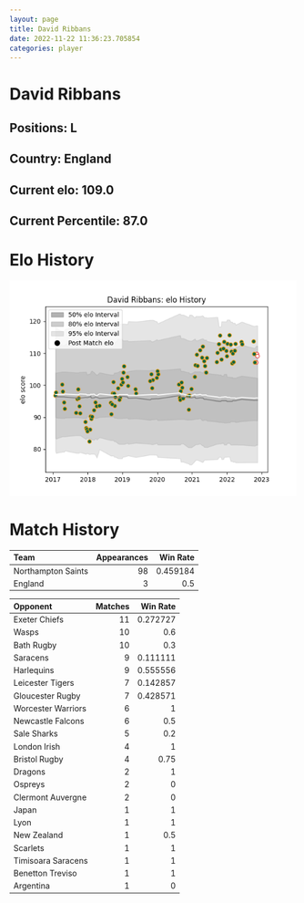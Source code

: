 ```yaml
---  
layout: page  
title: David Ribbans  
date: 2022-11-22 11:36:23.705854  
categories: player  
---
```

# David Ribbans

## Positions: L

## Country: England

## Current elo: 109.0

## Current Percentile: 87.0

# Elo History


![elo history](history_DavidRibbans.png)
# Match History


| Team               |   Appearances |   Win Rate |
|:-------------------|--------------:|-----------:|
| Northampton Saints |            98 |   0.459184 |
| England            |             3 |   0.5      |

| Opponent           |   Matches |   Win Rate |
|:-------------------|----------:|-----------:|
| Exeter Chiefs      |        11 |   0.272727 |
| Wasps              |        10 |   0.6      |
| Bath Rugby         |        10 |   0.3      |
| Saracens           |         9 |   0.111111 |
| Harlequins         |         9 |   0.555556 |
| Leicester Tigers   |         7 |   0.142857 |
| Gloucester Rugby   |         7 |   0.428571 |
| Worcester Warriors |         6 |   1        |
| Newcastle Falcons  |         6 |   0.5      |
| Sale Sharks        |         5 |   0.2      |
| London Irish       |         4 |   1        |
| Bristol Rugby      |         4 |   0.75     |
| Dragons            |         2 |   1        |
| Ospreys            |         2 |   0        |
| Clermont Auvergne  |         2 |   0        |
| Japan              |         1 |   1        |
| Lyon               |         1 |   1        |
| New Zealand        |         1 |   0.5      |
| Scarlets           |         1 |   1        |
| Timisoara Saracens |         1 |   1        |
| Benetton Treviso   |         1 |   1        |
| Argentina          |         1 |   0        |